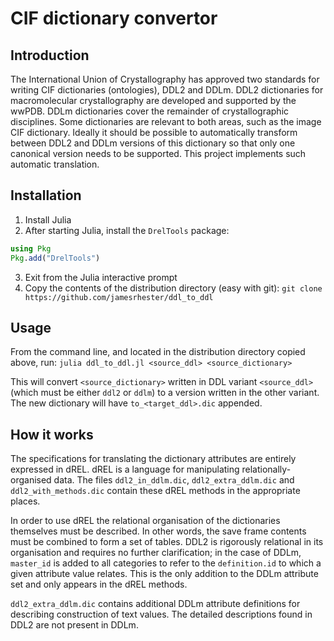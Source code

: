 # CIF dictionary convertor

## Introduction

The International Union of Crystallography has approved two standards for writing
CIF dictionaries (ontologies), DDL2 and DDLm. DDL2 dictionaries for macromolecular
crystallography are developed and supported by the wwPDB. DDLm dictionaries cover
the remainder of crystallographic disciplines. Some dictionaries are relevant to
both areas, such as the image CIF dictionary. Ideally it should be possible to 
automatically transform between DDL2 and DDLm versions of this dictionary so that
only one canonical version needs to be supported.  This project implements such
automatic translation.

## Installation

1. Install Julia
2. After starting Julia, install the `DrelTools` package:
```julia
using Pkg
Pkg.add("DrelTools")
```
3. Exit from the Julia interactive prompt
4. Copy the contents of the distribution directory (easy with git): `git clone https://github.com/jamesrhester/ddl_to_ddl`

## Usage

From the command line, and located in the distribution directory copied above, run:
```julia ddl_to_ddl.jl <source_ddl> <source_dictionary>```

This will convert `<source_dictionary>` written in DDL variant `<source_ddl>`
(which must be either `ddl2` or `ddlm`) to a version written in the other variant. The
new dictionary will have `to_<target_ddl>.dic` appended.

## How it works

The specifications for translating the dictionary attributes are
entirely expressed in dREL.  dREL is a language for manipulating
relationally-organised data. The files `ddl2_in_ddlm.dic`,
`ddl2_extra_ddlm.dic` and `ddl2_with_methods.dic` contain these dREL
methods in the appropriate places.

In order to use dREL the relational organisation of the dictionaries
themselves must be described. In other words, the save frame contents
must be combined to form a set of tables. DDL2 is rigorously
relational in its organisation and requires no further clarification;
in the case of DDLm, `master_id` is added to all categories to refer
to the `definition.id` to which a given attribute value relates. This
is the only addition to the DDLm attribute set and only appears in
the dREL methods.

`ddl2_extra_ddlm.dic` contains additional DDLm attribute
definitions for describing construction of text values. The detailed
descriptions found in DDL2 are not present in DDLm.

